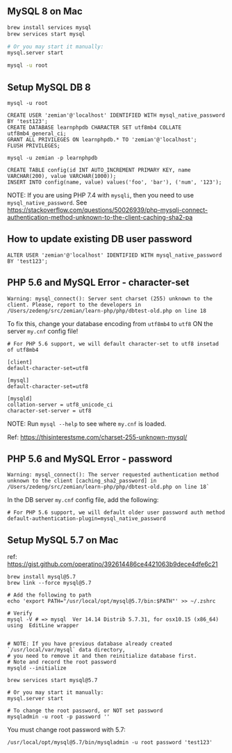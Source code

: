 ## MySQL 8 on Mac

```bash
brew install services mysql
brew services start mysql

# Or you may start it manually:
mysql.server start

mysql -u root
```

## Setup MySQL DB 8

```
mysql -u root

CREATE USER 'zemian'@'localhost' IDENTIFIED WITH mysql_native_password BY 'test123';
CREATE DATABASE learnphpdb CHARACTER SET utf8mb4 COLLATE utf8mb4_general_ci;
GRANT ALL PRIVILEGES ON learnphpdb.* TO 'zemian'@'localhost';
FLUSH PRIVILEGES;

mysql -u zemian -p learnphpdb

CREATE TABLE config(id INT AUTO_INCREMENT PRIMARY KEY, name VARCHAR(200), value VARCHAR(1000));
INSERT INTO config(name, value) values('foo', 'bar'), ('num', '123');
```

NOTE: If you are using PHP 7.4 with `mysqli`, then you need to use `mysql_native_password`.
See https://stackoverflow.com/questions/50026939/php-mysqli-connect-authentication-method-unknown-to-the-client-caching-sha2-pa

## How to update existing DB user password

	ALTER USER 'zemian'@'localhost' IDENTIFIED WITH mysql_native_password BY 'test123';

## PHP 5.6 and MySQL Error - character-set

```
Warning: mysql_connect(): Server sent charset (255) unknown to the client. Please, report to the developers in /Users/zedeng/src/zemian/learn-php/php/dbtest-old.php on line 18
```

To fix this, change your database encoding from `utf8mb4` to `utf8` ON the server `my.cnf` config file!

```	
# For PHP 5.6 support, we will default character-set to utf8 insetad of utf8mb4

[client]
default-character-set=utf8
 
[mysql]
default-character-set=utf8
 
[mysqld]
collation-server = utf8_unicode_ci
character-set-server = utf8
```

NOTE: Run `mysql --help` to see where `my.cnf` is loaded.

Ref: https://thisinterestsme.com/charset-255-unknown-mysql/

## PHP 5.6 and MySQL Error - password

```
Warning: mysql_connect(): The server requested authentication method unknown to the client [caching_sha2_password] in /Users/zedeng/src/zemian/learn-php/php/dbtest-old.php on line 18`
```

In the DB server `my.cnf` config file, add the following:

```
# For PHP 5.6 support, we will default older user password auth method
default-authentication-plugin=mysql_native_password
```

## Setup MySQL 5.7 on Mac

ref: https://gist.github.com/operatino/392614486ce4421063b9dece4dfe6c21

```
brew install mysql@5.7
brew link --force mysql@5.7

# Add the following to path
echo 'export PATH="/usr/local/opt/mysql@5.7/bin:$PATH"' >> ~/.zshrc

# Verify
mysql -V # => mysql  Ver 14.14 Distrib 5.7.31, for osx10.15 (x86_64) using  EditLine wrapper


# NOTE: If you have previous database already created `/usr/local/var/mysql` data directory, 
# you need to remove it and then reinitialize database first.
# Note and record the root password
mysqld --initialize

brew services start mysql@5.7

# Or you may start it manually:
mysql.server start

# To change the root password, or NOT set password
mysqladmin -u root -p password ''
```

You must change root password with 5.7: 

```/usr/local/opt/mysql@5.7/bin/mysqladmin -u root password 'test123'```
